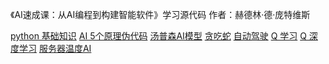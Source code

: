 《AI速成课：从AI编程到构建智能软件》学习源代码
作者：赫德林·德·庞特维斯

[python 基础知识](./python-basic-konwledge/)
[AI 5个原理伪代码](./ai-5-principles-pseudocode/)
[汤普森AI模型](./thompson-sampling/)
[贪吃蛇](./ai-snake/)
[自动驾驶](./ai-snake/)
[Q 学习](./q-learning/)
[Q 深度学习](./q-deep-learing/)
[服务器温度AI](./server-temperature/)


